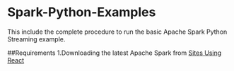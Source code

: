 # Spark-Python-Examples
This include the complete procedure to run the basic Apache Spark Python Streaming example.

##Requirements
1.Downloading the latest Apache Spark from [Sites Using React](https://github.com/facebook/react/wiki/Sites-Using-React)
